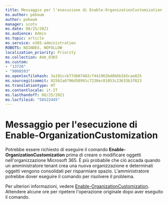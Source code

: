 ```yaml
---
title: Messaggio per l'esecuzione di Enable-OrganizationCustomization
ms.author: pebaum
author: pebaum
manager: scotv
ms.date: 08/25/2021
ms.audience: Admin
ms.topic: article
ms.service: o365-administration
ROBOTS: NOINDEX, NOFOLLOW
localization_priority: Priority
ms.collection: Adm_O365
ms.custom:
- "13726"
- "9008593"
ms.openlocfilehash: 3a191ccb77db07482cf441962bd8b6b1b5cae825
ms.sourcegitcommit: 02562a6796d58991c7238ec81053c23633b3f823
ms.translationtype: HT
ms.contentlocale: it-IT
ms.lasthandoff: 08/25/2021
ms.locfileid: "58522445"
---
```

# <a name="message-to-run-enable-organizationcustomization"></a>Messaggio per l'esecuzione di Enable-OrganizationCustomization

Potrebbe essere richiesto di eseguire il comando **Enable-OrganizationCustomization** prima di creare o modificare oggetti nell'organizzazione Microsoft 365. È più probabile che ciò accada quando un amministratore tenant crea una nuova organizzazione e determinati oggetti vengono consolidati per risparmiare spazio. L'amministratore potrebbe dover eseguire il comando per risolvere il problema.

Per ulteriori informazioni, vedere [Enable-OrganizationCustomization](https://docs.microsoft.com/powershell/module/exchange/enable-organizationcustomization). Attendere alcune ore per ripetere l'operazione originale dopo aver eseguito il comando.